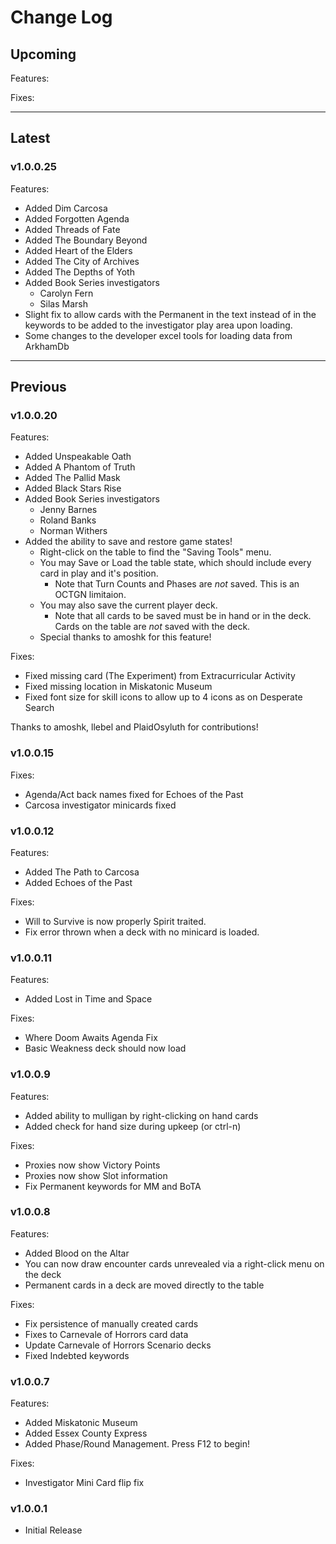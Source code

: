 # Change Log

## Upcoming

Features:

Fixes:

___

## Latest
### v1.0.0.25
Features:
- Added Dim Carcosa
- Added Forgotten Agenda
- Added Threads of Fate
- Added The Boundary Beyond
- Added Heart of the Elders
- Added The City of Archives
- Added The Depths of Yoth
- Added Book Series investigators
  - Carolyn Fern
  - Silas Marsh
- Slight fix to allow cards with the Permanent in the text instead of in the keywords to be added to the investigator play area upon loading.
- Some changes to the developer excel tools for loading data from ArkhamDb
___

## Previous

### v1.0.0.20
Features:
- Added Unspeakable Oath
- Added A Phantom of Truth
- Added The Pallid Mask
- Added Black Stars Rise
- Added Book Series investigators
  - Jenny Barnes
  - Roland Banks
  - Norman Withers
- Added the ability to save and restore game states!
  - Right-click on the table to find the "Saving Tools" menu.
  - You may Save or Load the table state, which should include every card in play and it's position.
    - Note that Turn Counts and Phases are *not* saved. This is an OCTGN limitaion.
  - You may also save the current player deck. 
    - Note that all cards to be saved must be in hand or in the deck. Cards on the table are *not* saved with the deck.
  - Special thanks to amoshk for this feature!

Fixes:
- Fixed missing card (The Experiment) from Extracurricular Activity
- Fixed missing location in Miskatonic Museum
- Fixed font size for skill icons to allow up to 4 icons as on Desperate Search

Thanks to amoshk, llebel and PlaidOsyluth for contributions!

### v1.0.0.15
Fixes:
- Agenda/Act back names fixed for Echoes of the Past
- Carcosa investigator minicards fixed

### v1.0.0.12
Features:
- Added The Path to Carcosa
- Added Echoes of the Past

Fixes:
- Will to Survive is now properly Spirit traited.
- Fix error thrown when a deck with no minicard is loaded.

### v1.0.0.11
Features:
- Added Lost in Time and Space

Fixes:
- Where Doom Awaits Agenda Fix
- Basic Weakness deck should now load

### v1.0.0.9
Features:
- Added ability to mulligan by right-clicking on hand cards
- Added check for hand size during upkeep (or ctrl-n)

Fixes:
- Proxies now show Victory Points
- Proxies now show Slot information
- Fix Permanent keywords for MM and BoTA

### v1.0.0.8
Features:
- Added Blood on the Altar
- You can now draw encounter cards unrevealed via a right-click menu on the deck
- Permanent cards in a deck are moved directly to the table

Fixes:
- Fix persistence of manually created cards
- Fixes to Carnevale of Horrors card data
- Update Carnevale of Horrors Scenario decks
- Fixed Indebted keywords

### v1.0.0.7
Features:
- Added Miskatonic Museum
- Added Essex County Express
- Added Phase/Round Management. Press F12 to begin!

Fixes:
- Investigator Mini Card flip fix

### v1.0.0.1
- Initial Release
